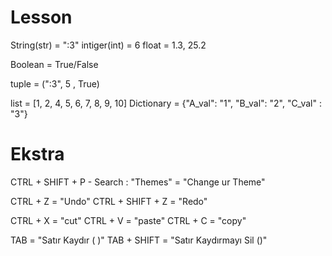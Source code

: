 
# Lesson

String(str) = ":3"
intiger(int) = 6
float = 1.3, 25.2

Boolean = True/False

tuple = (":3", 5 , True)

list = [1, 2, 4, 5, 6, 7, 8, 9, 10]
Dictionary = {"A_val": "1", "B_val": "2", "C_val" : "3"}

# Ekstra

CTRL + SHIFT + P - Search : "Themes" = "Change ur Theme"

CTRL + Z = "Undo"
CTRL + SHIFT + Z = "Redo"

CTRL + X = "cut"
CTRL + V = "paste"
CTRL + C = "copy"

TAB = "Satır Kaydır (    )"
TAB + SHIFT = "Satır Kaydırmayı Sil ()"
